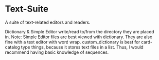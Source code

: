 Text-Suite
==========

A suite of text-related editors and readers.

Dictionary & Simple Editor write/read to/from the directory they are placed in.
Note: Simple Editor files are best viewed with dictionary. They are also fine with a text editor with word wrap.
custom_dictionary is best for card-catalog type things, because it stores text files in a list. Thus, I would
recommend having basic knowledge of sequences.